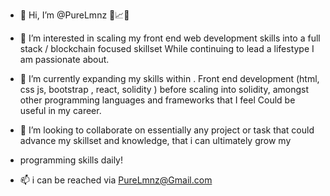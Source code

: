 - 👋 Hi, I’m @PureLmnz 🍋📈😁

- 👀 I’m interested in scaling my front end web development skills into a full stack / blockchain focused skillset
 While continuing to lead a lifestype I am passionate about. 
- 🌱 I’m currently expanding my skills within . Front end development (html, css js, bootstrap , react, solidity )
before scaling into solidity, amongst other programming languages and frameworks that I feel 
Could be useful in my career. 
- 💞️ I’m looking to collaborate on essentially any project or task that could advance my skillset and knowledge,
 that i can ultimately grow my
- programming skills daily!
- 📫 i can be reached via PureLmnz@Gmail.com

<!---
PureLmnz/PureLmnz is a ✨ special ✨ repository because its `README.md` (this file) appears on your GitHub profile.
You can click the Preview link to take a look at your changes.
--->
